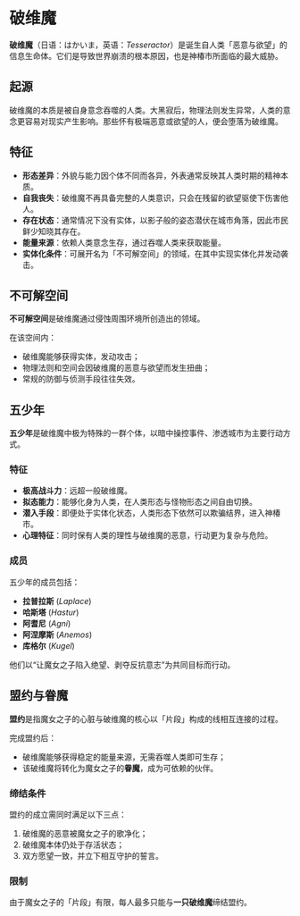 # 破维魔
**破维魔**（日语：はかいま，英语：*Tesseractor*）是诞生自人类「恶意与欲望」的信息生命体。它们是导致世界崩溃的根本原因，也是神椿市所面临的最大威胁。  

## 起源
破维魔的本质是被自身意念吞噬的人类。大黑寂后，物理法则发生异常，人类的意念更容易对现实产生影响。那些怀有极端恶意或欲望的人，便会堕落为破维魔。  

## 特征
- **形态差异**：外貌与能力因个体不同而各异，外表通常反映其人类时期的精神本质。  
- **自我丧失**：破维魔不再具备完整的人类意识，只会在残留的欲望驱使下伤害他人。  
- **存在状态**：通常情况下没有实体，以影子般的姿态潜伏在城市角落，因此市民鲜少知晓其存在。  
- **能量来源**：依赖人类意念生存，通过吞噬人类来获取能量。  
- **实体化条件**：可展开名为「不可解空间」的领域，在其中实现实体化并发动袭击。  

## 不可解空间
**不可解空间**是破维魔通过侵蚀周围环境所创造出的领域。  

在该空间内：  
- 破维魔能够获得实体，发动攻击；  
- 物理法则和空间会因破维魔的恶意与欲望而发生扭曲；  
- 常规的防御与侦测手段往往失效。  

## 五少年
**五少年**是破维魔中极为特殊的一群个体，以暗中操控事件、渗透城市为主要行动方式。  

### 特征
- **极高战斗力**：远超一般破维魔。  
- **拟态能力**：能够化身为人类，在人类形态与怪物形态之间自由切换。  
- **潜入手段**：即便处于实体化状态，人类形态下依然可以欺骗结界，进入神椿市。  
- **心理特征**：同时保有人类的理性与破维魔的恶意，行动更为复杂与危险。  

### 成员
五少年的成员包括：  
- **拉普拉斯** (*Laplace*)  
- **哈斯塔** (*Hastur*)  
- **阿耆尼** (*Agni*)  
- **阿涅摩斯** (*Anemos*)  
- **库格尔** (*Kugel*)  

他们以“让魔女之子陷入绝望、剥夺反抗意志”为共同目标而行动。  

## 盟约与眷魔
**盟约**是指魔女之子的心脏与破维魔的核心以「片段」构成的线相互连接的过程。  

完成盟约后：  
- 破维魔能够获得稳定的能量来源，无需吞噬人类即可生存；  
- 该破维魔将转化为魔女之子的**眷魔**，成为可依赖的伙伴。  

### 缔结条件
盟约的成立需同时满足以下三点：  
1. 破维魔的恶意被魔女之子的歌净化；  
2. 破维魔本体仍处于存活状态；  
3. 双方愿望一致，并立下相互守护的誓言。  

### 限制
由于魔女之子的「片段」有限，每人最多只能与**一只破维魔**缔结盟约。  